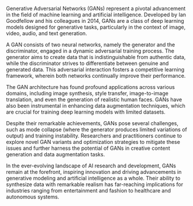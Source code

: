 Generative Adversarial Networks (GANs) represent a pivotal advancement in the field of machine learning and artificial intelligence. Developed by Ian Goodfellow and his colleagues in 2014, GANs are a class of deep learning models designed for generative tasks, particularly in the context of image, video, audio, and text generation.

A GAN consists of two neural networks, namely the generator and the discriminator, engaged in a dynamic adversarial training process. The generator aims to create data that is indistinguishable from authentic data, while the discriminator strives to differentiate between genuine and generated data. This adversarial interaction fosters a competitive learning framework, wherein both networks continually improve their performance.

The GAN architecture has found profound applications across various domains, including image synthesis, style transfer, image-to-image translation, and even the generation of realistic human faces. GANs have also been instrumental in enhancing data augmentation techniques, which are crucial for training deep learning models with limited datasets.

Despite their remarkable achievements, GANs pose several challenges, such as mode collapse (where the generator produces limited variations of output) and training instability. Researchers and practitioners continue to explore novel GAN variants and optimization strategies to mitigate these issues and further harness the potential of GANs in creative content generation and data augmentation tasks.

In the ever-evolving landscape of AI research and development, GANs remain at the forefront, inspiring innovation and driving advancements in generative modeling and artificial intelligence as a whole. Their ability to synthesize data with remarkable realism has far-reaching implications for industries ranging from entertainment and fashion to healthcare and autonomous systems.
